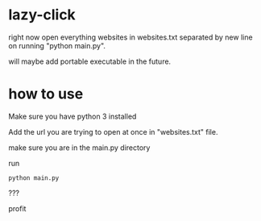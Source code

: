 # lazy-click
right now open everything websites in websites.txt separated by new line on running "python main.py".

will maybe add portable executable in the future.

# how to use
Make sure you have python 3 installed

Add the url you are trying to open at once in "websites.txt" file.

make sure you are in the main.py directory

run
``` 
python main.py
```

???

profit